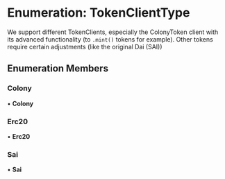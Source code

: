 # Enumeration: TokenClientType

We support different TokenClients, especially the ColonyToken client with
its advanced functionality (to `.mint()` tokens for example). Other tokens
require certain adjustments (like the original Dai (SAI))

## Enumeration Members

### Colony

• **Colony**

### Erc20

• **Erc20**

### Sai

• **Sai**

